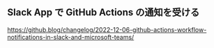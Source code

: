 ## Slack App で GitHub Actions の通知を受ける

https://github.blog/changelog/2022-12-06-github-actions-workflow-notifications-in-slack-and-microsoft-teams/
